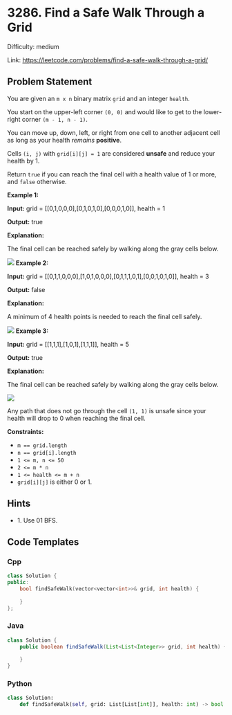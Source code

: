 # 3286. Find a Safe Walk Through a Grid

Difficulty: medium

Link: https://leetcode.com/problems/find-a-safe-walk-through-a-grid/

## Problem Statement

You are given an `m x n` binary matrix `grid` and an integer `health`.

You start on the upper\-left corner `(0, 0)` and would like to get to the lower\-right corner `(m - 1, n - 1)`.

You can move up, down, left, or right from one cell to another adjacent cell as long as your health *remains* **positive**.

Cells `(i, j)` with `grid[i][j] = 1` are considered **unsafe** and reduce your health by 1\.

Return `true` if you can reach the final cell with a health value of 1 or more, and `false` otherwise.

**Example 1:**

**Input:** grid \= \[\[0,1,0,0,0],\[0,1,0,1,0],\[0,0,0,1,0]], health \= 1

**Output:** true

**Explanation:**

The final cell can be reached safely by walking along the gray cells below.

![](https://assets.leetcode.com/uploads/2024/08/04/3868_examples_1drawio.png)
**Example 2:**

**Input:** grid \= \[\[0,1,1,0,0,0],\[1,0,1,0,0,0],\[0,1,1,1,0,1],\[0,0,1,0,1,0]], health \= 3

**Output:** false

**Explanation:**

A minimum of 4 health points is needed to reach the final cell safely.

![](https://assets.leetcode.com/uploads/2024/08/04/3868_examples_2drawio.png)
**Example 3:**

**Input:** grid \= \[\[1,1,1],\[1,0,1],\[1,1,1]], health \= 5

**Output:** true

**Explanation:**

The final cell can be reached safely by walking along the gray cells below.

![](https://assets.leetcode.com/uploads/2024/08/04/3868_examples_3drawio.png)

Any path that does not go through the cell `(1, 1)` is unsafe since your health will drop to 0 when reaching the final cell.

**Constraints:**

* `m == grid.length`
* `n == grid[i].length`
* `1 <= m, n <= 50`
* `2 <= m * n`
* `1 <= health <= m + n`
* `grid[i][j]` is either 0 or 1\.

## Hints

- 1\. Use 01 BFS.

## Code Templates

### Cpp
```cpp
class Solution {
public:
    bool findSafeWalk(vector<vector<int>>& grid, int health) {
        
    }
};
```

### Java
```java
class Solution {
    public boolean findSafeWalk(List<List<Integer>> grid, int health) {
        
    }
}
```

### Python
```python
class Solution:
    def findSafeWalk(self, grid: List[List[int]], health: int) -> bool:
        
```

